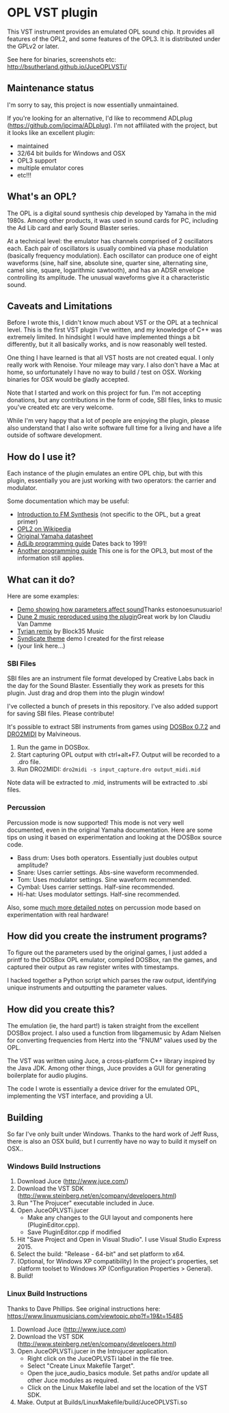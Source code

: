 # OPL VST plugin #

This VST instrument provides an emulated OPL sound chip. It provides all features of the OPL2, and some features of the OPL3. It is distributed under the GPLv2 or later.

See here for binaries, screenshots etc: http://bsutherland.github.io/JuceOPLVSTi/

## Maintenance status ##

I'm sorry to say, this project is now essentially unmaintained.

If you're looking for an alternative, I'd like to recommend ADLplug (https://github.com/jpcima/ADLplug). I'm not affiliated with the project, but it looks like an excellent plugin:

- maintained
- 32/64 bit builds for Windows and OSX
- OPL3 support
- multiple emulator cores
- etc!!!

## What's an OPL? ##

The OPL is a digital sound synthesis chip developed by Yamaha in the mid 1980s. Among other products, it was used in sound cards for PC, including the Ad Lib card and early Sound Blaster series.

At a technical level: the emulator has channels comprised of 2 oscillators each. Each pair of oscillators is usually combined via phase modulation (basically frequency modulation). Each oscillator can produce one of eight waveforms (sine, half sine, absolute sine, quarter sine, alternating sine, camel sine, square, logarithmic sawtooth), and has an ADSR envelope controlling its amplitude. The unusual waveforms give it a characteristic sound.

## Caveats and Limitations ##

Before I wrote this, I didn't know much about VST or the OPL at a technical level. This is the first VST plugin I've written, and my knowledge of C++ was extremely limited. In hindsight I would have implemented things a bit differently, but it all basically works, and is now reasonably well tested.

One thing I have learned is that all VST hosts are not created equal. I only really work with Renoise. Your mileage may vary. I also don't have a Mac at home, so unfortunately I have no way to build / test on OSX. Working binaries for OSX would be gladly accepted.

Note that I started and work on this project for fun. I'm not accepting donations, but any contributions in the form of code, SBI files, links to music you've created etc are very welcome.

While I'm very happy that a lot of people are enjoying the plugin, please also understand that I also write software full time for a living and have a life outside of software development.

## How do I use it? ##

Each instance of the plugin emulates an entire OPL chip, but with this plugin, essentially you are just working with two operators: the carrier and modulator.

Some documentation which may be useful:

- [Introduction to FM Synthesis](https://www.youtube.com/watch?v=ziFv00PegJg) (not specific to the OPL, but a great primer)
- [OPL2 on Wikipedia](http://en.wikipedia.org/wiki/Yamaha_YM3812)
- [Original Yamaha datasheet](http://www.alldatasheet.com/datasheet-pdf/pdf/84281/YAMAHA/YM3812.html)
- [AdLib programming guide](http://www.shipbrook.net/jeff/sb.html) Dates back to 1991!
- [Another programming guide](http://www.ugcs.caltech.edu/~john/computer/opledit/tech/opl3.txt) This one is for the OPL3, but most of the information still applies.

## What can it do? ##

Here are some examples:

- [Demo showing how parameters affect sound](https://www.youtube.com/watch?v=yU0CWQ66Z28)Thanks estonoesunusuario!
- [Dune 2 music reproduced using the plugin](https://www.youtube.com/watch?v=w6Lu0C_vZwQ)Great work by Ion Claudiu Van Damme
- [Tyrian remix](https://www.youtube.com/watch?v=ZGwhKVFMCqM) by Block35 Music
- [Syndicate theme](https://www.youtube.com/watch?v=HI7U5XxTSW0) demo I created for the first release
- (your link here...)

### SBI Files ###

SBI files are an instrument file format developed by Creative Labs back in the day for the Sound Blaster. Essentially they work as presets for this plugin. Just drag and drop them into the plugin window!

I've collected a bunch of presets in this repository. I've also added support for saving SBI files. Please contribute!

It's possible to extract SBI instruments from games using [DOSBox 0.7.2](https://sourceforge.net/projects/dosbox/files/dosbox/0.72/) and [DRO2MIDI](https://github.com/Malvineous/dro2midi) by Malvineous.

1. Run the game in DOSBox.
2. Start capturing OPL output with ctrl+alt+F7. Output will be recorded to a .dro file.
3. Run DRO2MIDI:
  `dro2midi -s input_capture.dro output_midi.mid`

Note data will be extracted to .mid, instruments will be extracted to .sbi files.

### Percussion ###

Percussion mode is now supported! This mode is not very well documented, even in the original Yamaha documentation. Here are some tips on using it based on experimentation and looking at the DOSBox source code.

- Bass drum: Uses both operators. Essentially just doubles output amplitude?
- Snare: Uses carrier settings. Abs-sine waveform recommended.
- Tom: Uses modulator settings. Sine waveform recommended.
- Cymbal: Uses carrier settings. Half-sine recommended.
- Hi-hat: Uses modulator settings. Half-sine recommended.

Also, some [much more detailed notes](http://midibox.org/forums/topic/18625-opl3-percussion-mode-map/) on percussion mode based on experimentation with real hardware!

## How did you create the instrument programs? ##

To figure out the parameters used by the original games, I just added a printf to the DOSBox OPL emulator, compiled DOSBox, ran the games, and captured their output as raw register writes with timestamps.

I hacked together a Python script which parses the raw output, identifying unique instruments and outputting the parameter values.

## How did you create this? ##

The emulation (ie, the hard part!) is taken straight from the excellent DOSBox project. I also used a function from libgamemusic by Adam Nielsen for converting frequencies from Hertz into the "FNUM" values used by the OPL.

The VST was written using Juce, a cross-platform C++ library inspired by the Java JDK. Among other things, Juce provides a GUI for generating boilerplate for audio plugins.

The code I wrote is essentially a device driver for the emulated OPL, implementing the VST interface, and providing a UI.

## Building ##

So far I've only built under Windows. Thanks to the hard work of Jeff Russ, there is also an OSX build, but I currently have no way to build it myself on OSX..

### Windows Build Instructions ###

1. Download Juce (http://www.juce.com/)
2. Download the VST SDK (http://www.steinberg.net/en/company/developers.html)
3. Run "The Projucer" executable included in Juce.
4. Open JuceOPLVSTi.jucer
   - Make any changes to the GUI layout and components here (PluginEditor.cpp).
   - Save PluginEditor.cpp if modified
5. Hit "Save Project and Open in Visual Studio". I use Visual Studio Express 2015.
6. Select the build: "Release - 64-bit" and set platform to x64.
7. (Optional, for Windows XP compatibility) In the project's properties, set platform toolset to Windows XP (Configuration Properties > General).
8. Build!


### Linux Build Instructions ###

Thanks to Dave Phillips. See original instructions here: https://www.linuxmusicians.com/viewtopic.php?f=19&t=15485

1. Download Juce (http://www.juce.com)
2. Download the VST SDK (http://www.steinberg.net/en/company/developers.html)
3. Open JuceOPLVSTi.jucer in the Introjucer application.
   - Right click on the JuceOPLVSTi label in the file tree.
   - Select "Create Linux Makefile Target".
   - Open the juce_audio_basics module. Set paths and/or update all other Juce modules as required.
   - Click on the Linux Makefile label and set the location of the VST SDK.
4. Make. Output at Builds/LinuxMakefile/build/JuceOPLVSTi.so

